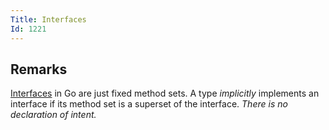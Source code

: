 ```yaml
---
Title: Interfaces
Id: 1221
---
```

## Remarks
[Interfaces](http://golang.org/ref/spec#Interface_types) in Go are just fixed method sets. A type _implicitly_ implements an interface if its method set is a superset of the interface. _There is no declaration of intent._
